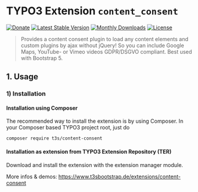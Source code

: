 # TYPO3 Extension ``content_consent``

[![Donate](https://img.shields.io/badge/Donate-PayPal-green.svg)](https://www.paypal.me/t3sbootstrap)
[![Latest Stable Version](https://poser.pugx.org/t3s/content_consent/v/stable)](https://packagist.org/packages/t3s/content_consent)
[![Monthly Downloads](https://poser.pugx.org/t3s/content_consent/d/monthly)](https://packagist.org/packages/t3s/content_consent)
[![License](https://poser.pugx.org/t3s/content_consent/license)](https://packagist.org/packages/t3s/content_consent)

> Provides a content consent plugin to load any content elements and custom plugins by ajax without jQuery! So you can include Google Maps, YouTube- or Vimeo videos GDPR/DSGVO compliant. Best used with Bootstrap 5.

## 1. Usage


### 1) Installation

#### Installation using Composer

The recommended way to install the extension is by using Composer. In your Composer based TYPO3 project root, just do

	composer require t3s/content-consent

#### Installation as extension from TYPO3 Extension Repository (TER)

Download and install the extension with the extension manager module.

More infos & demos: https://www.t3sbootstrap.de/extensions/content-consent
